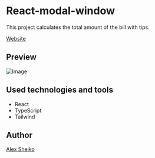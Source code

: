 # React-modal-window

This project calculates the total amount of the bill with tips.

[Website](https://alex-sheiko.github.io/react-modal-window/)

## Preview

![Image](https://github.com/Alex-Sheiko/react-modal-window/blob/main/preview/react-modal-window.jpg)

## Used technologies and tools

- React
- TypeScript
- Tailwind

## Author

[Alex Sheiko](https://github.com/Alex-Sheiko)
